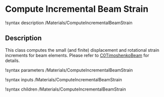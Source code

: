 # Compute Incremental Beam Strain

!syntax description /Materials/ComputeIncrementalBeamStrain

## Description

This class computes the small (and finite) displacement and rotational strain increments for beam elements. Please refer to [C0TimoshenkoBeam](/C0TimoshenkoBeam.md) for details. 

!syntax parameters /Materials/ComputeIncrementalBeamStrain

!syntax inputs /Materials/ComputeIncrementalBeamStrain

!syntax children /Materials/ComputeIncrementalBeamStrain
